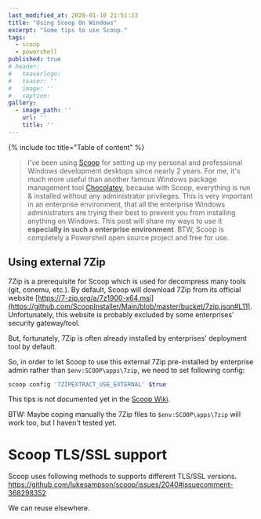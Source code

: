 ```yaml
---
last_modified_at: 2020-01-10 21:51:23
title: "Using Scoop On Windows"
excerpt: "Some tips to use Scoop."
tags:
  - scoop
  - powershell
published: true
# header:
#   teaserlogo:
#   teaser: ''
#   image: ''
#   caption:
gallery:
  - image_path: ''
    url: ''
    title: ''
---
```


{% include toc title="Table of content" %}

> I've been using [Scoop](https://github.com/lukesampson/scoop) for setting up my personal and professional Windows development desktops since nearly 2 years.
For me, it's much more useful than another famous Windows package management tool [Chocolatey](https://github.com/lukesampson/scoop/wiki/Chocolatey-Comparison), because with Scoop, everything is run & installed without any administrator privileges.
This is very important in an enterprise environment, that all the enterprise Windows administrators are trying their best to prevent you from installing anything on Windows. This post will share my ways to use it **especially in such a enterprise environment**. BTW, Scoop is completely a Powershell open source project and free for use.

## Using external 7Zip

7Zip is a prerequisite for Scoop which is used for decompress many tools (git, conemu, etc.).
By default, Scoop will download 7Zip from its official website [https://7-zip.org/a/7z1900-x64.msi](https://github.com/ScoopInstaller/Main/blob/master/bucket/7zip.json#L11).
Unfortunately, this website is probably excluded by some enterprises' security gateway/tool.

But, fortunately, 7Zip is often already installed by enterprises' deployment tool by default.

So, in order to let Scoop to use this external 7Zip pre-installed by enterprise admin rather than `$env:SCOOP\apps\7zip`, we need to set following config:

```powershell
scoop config '7ZIPEXTRACT_USE_EXTERNAL' $true
```

This tips is not documented yet in the [Scoop Wiki](https://github.com/lukesampson/scoop/wiki).

BTW: Maybe coping manually the 7Zip files to `$env:SCOOP\apps\7zip` will work too, but I haven't tested yet.

# Scoop TLS/SSL support

Scoop uses following methods to supports different TLS/SSL versions.
https://github.com/lukesampson/scoop/issues/2040#issuecomment-368298352

We can reuse elsewhere.
